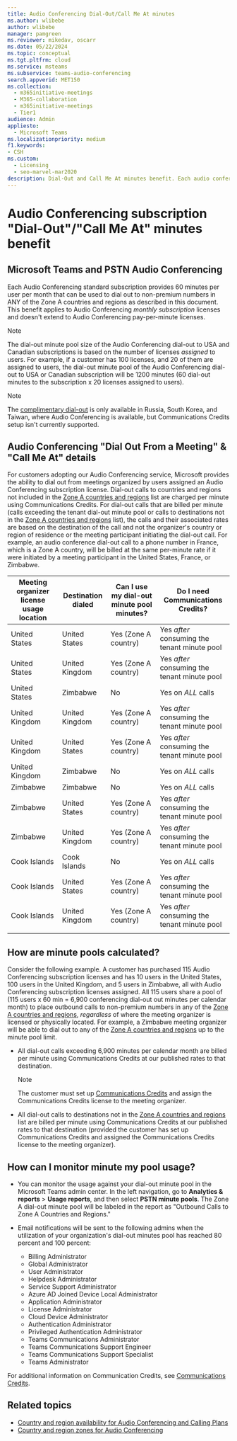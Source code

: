```yaml
---
title: Audio Conferencing Dial-Out/Call Me At minutes
ms.author: wlibebe
author: wlibebe
manager: pamgreen
ms.reviewer: mikedav, oscarr
ms.date: 05/22/2024
ms.topic: conceptual
ms.tgt.pltfrm: cloud
ms.service: msteams
ms.subservice: teams-audio-conferencing
search.appverid: MET150
ms.collection: 
  - m365initiative-meetings
  - M365-collaboration
  - m365initiative-meetings
  - Tier1
audience: Admin
appliesto: 
  - Microsoft Teams
ms.localizationpriority: medium
f1.keywords:
- CSH
ms.custom: 
  - Licensing
  - seo-marvel-mar2020
description: Dial-Out and Call Me At minutes benefit. Each audio conferencing subscription provides 60 minutes per-user per-month to Zone A countries and regions.
---
```


# Audio Conferencing subscription "Dial-Out"/"Call Me At" minutes benefit

## Microsoft Teams and PSTN Audio Conferencing

Each Audio Conferencing standard subscription provides 60 minutes per user per month that can be used to dial out to non-premium numbers in ANY of the Zone A countries and regions as described in this document. This benefit applies to Audio Conferencing *monthly subscription* licenses and doesn't extend to Audio Conferencing pay-per-minute licenses.

> [!NOTE]
> The dial-out minute pool size of the Audio Conferencing dial-out to USA and Canadian subscriptions is based on the number of licenses *assigned* to users. For example, if a customer has 100 licenses, and 20 of them are assigned to users, the dial-out minute pool of the Audio Conferencing dial-out to USA or Canadian subscription will be 1200 minutes (60 dial-out minutes to the subscription x 20 licenses assigned to users).

> [!NOTE]
> The [complimentary dial-out](complimentary-dial-out-period.md) is only available in Russia, South Korea, and Taiwan, where Audio Conferencing is available, but Communications Credits setup isn't currently supported.

## Audio Conferencing "Dial Out From a Meeting" & "Call Me At" details

For customers adopting our Audio Conferencing service, Microsoft provides the ability to dial out from meetings organized by users assigned an Audio Conferencing subscription license. Dial-out calls to countries and regions not included in the [Zone A countries and regions](audio-conferencing-zones.md) list are charged per minute using Communications Credits. For dial-out calls that are billed per minute (calls exceeding the tenant dial-out minute pool or calls to destinations not in the [Zone A countries and regions](audio-conferencing-zones.md) list), the calls and their associated rates are based on the destination of the call and not the organizer's country or region of residence or the meeting participant initiating the dial-out call. For example, an audio conference dial-out call to a phone number in France, which is a Zone A country, will be billed at the same per-minute rate if it were initiated by a meeting participant in the United States, France, or Zimbabwe.

|Meeting organizer license usage location |Destination dialed |Can I use my dial-out minute pool minutes?|Do I need Communications Credits?|
|---------|---------|---------|---------|
|United States |United States |Yes (Zone A country) |Yes *after* consuming the tenant minute pool         |
|United States |United Kingdom|Yes (Zone A country) |  Yes *after* consuming the tenant minute pool       |
|United States     |Zimbabwe|    No     |     Yes on *ALL* calls    |
|United Kingdom     |United Kingdom|Yes (Zone A country) |  Yes *after* consuming the tenant minute pool       |
|United Kingdom     |United States |Yes (Zone A country) |  Yes *after* consuming the tenant minute pool       |
|United Kingdom     |Zimbabwe|    No     |   Yes on *ALL* calls      |
|Zimbabwe     |Zimbabwe|    No     |    Yes on *ALL* calls     |
|Zimbabwe     |United States | Yes (Zone A country) | Yes *after* consuming the tenant minute pool        |
|Zimbabwe     |United Kingdom | Yes (Zone A country) | Yes *after* consuming the tenant minute pool        |
|Cook Islands     |Cook Islands |   No      |    Yes on *ALL* calls     |
|Cook Islands     |United States  | Yes (Zone A country) |  Yes *after* consuming the tenant minute pool       |
|Cook Islands     |United Kingdom | Yes (Zone A country) | Yes *after* consuming the tenant minute pool        |
|    |         |         |         |

## How are minute pools calculated?

Consider the following example. A customer has purchased 115 Audio Conferencing subscription licenses and has 10 users in the United States, 100 users in the United Kingdom, and 5 users in Zimbabwe, all with Audio Conferencing subscription licenses assigned. All 115 users share a pool of (115 users x 60 min = 6,900 conferencing dial-out out minutes per calendar month) to place outbound calls to non-premium numbers in any of the [Zone A countries and regions](audio-conferencing-zones.md), *regardless* of where the meeting organizer is licensed or physically located. For example, a Zimbabwe meeting organizer will be able to dial out to any of the [Zone A countries and regions](audio-conferencing-zones.md) up to the minute pool limit.

- All dial-out calls exceeding 6,900 minutes per calendar month are billed per minute using Communications Credits at our published rates to that destination.

   > [!NOTE]
   > The customer must set up [Communications Credits](what-are-communications-credits.md) and assign the Communications Credits license to the meeting organizer.

- All dial-out calls to destinations not in the [Zone A countries and regions](audio-conferencing-zones.md) list are billed per minute using Communications Credits at our published rates to that destination (provided the customer has set up Communications Credits and assigned the Communications Credits license to the meeting organizer).

## How can I monitor minute my pool usage?

- You can monitor the usage against your dial-out minute pool in the Microsoft Teams admin center. In the left navigation, go to **Analytics & reports** > **Usage reports**, and then select **PSTN minute pools**. The Zone A dial-out minute pool will be labeled in the report as "Outbound Calls to Zone A Countries and Regions."
- Email notifications will be sent to the following admins when the utilization of your organization's dial-out minutes pool has reached 80 percent and 100 percent:

  - Billing Administrator
  - Global Administrator
  - User Administrator
  - Helpdesk Administrator
  - Service Support Administrator
  - Azure AD Joined Device Local Administrator
  - Application Administrator
  - License Administrator
  - Cloud Device Administrator
  - Authentication Administrator
  - Privileged Authentication Administrator
  - Teams Communications Administrator
  - Teams Communications Support Engineer
  - Teams Communications Support Specialist
  - Teams Administrator

For additional information on Communication Credits, see [Communications Credits](what-are-communications-credits.md).

## Related topics

- [Country and region availability for Audio Conferencing and Calling Plans](country-and-region-availability-for-audio-conferencing-and-calling-plans/country-and-region-availability-for-audio-conferencing-and-calling-plans.md)
- [Country and region zones for Audio Conferencing](audio-conferencing-zones.md)
